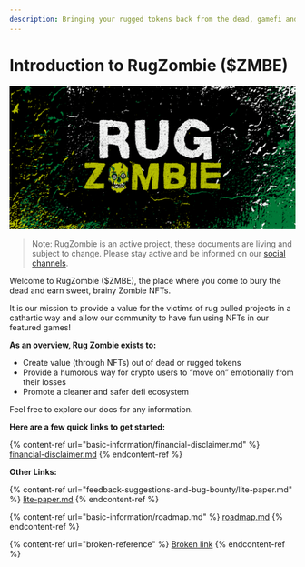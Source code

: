```yaml
---
description: Bringing your rugged tokens back from the dead, gamefi and more.
---
```


# Introduction to RugZombie ($ZMBE)

![Welcome to RugZombie](<.gitbook/assets/6 (1).png>)

> Note: RugZombie is an active project, these documents are living and subject to change. Please stay active and be informed on our [social channels](other-links/socials/).

Welcome to RugZombie ($ZMBE), the place where you come to bury the dead and earn sweet, brainy Zombie NFTs.

It is our mission to provide a value for the victims of rug pulled projects in a cathartic way and allow our community to have fun using NFTs in our featured games!

**As an overview, Rug Zombie exists to:**

* Create value (through NFTs) out of dead or rugged tokens
* Provide a humorous way for crypto users to “move on” emotionally from their losses
* Promote a cleaner and safer defi ecosystem

Feel free to explore our docs for any information.

**Here are a few quick links to get started:**

{% content-ref url="basic-information/financial-disclaimer.md" %}
[financial-disclaimer.md](basic-information/financial-disclaimer.md)
{% endcontent-ref %}

**Other Links:**

{% content-ref url="feedback-suggestions-and-bug-bounty/lite-paper.md" %}
[lite-paper.md](feedback-suggestions-and-bug-bounty/lite-paper.md)
{% endcontent-ref %}

{% content-ref url="basic-information/roadmap.md" %}
[roadmap.md](basic-information/roadmap.md)
{% endcontent-ref %}

{% content-ref url="broken-reference" %}
[Broken link](broken-reference)
{% endcontent-ref %}

